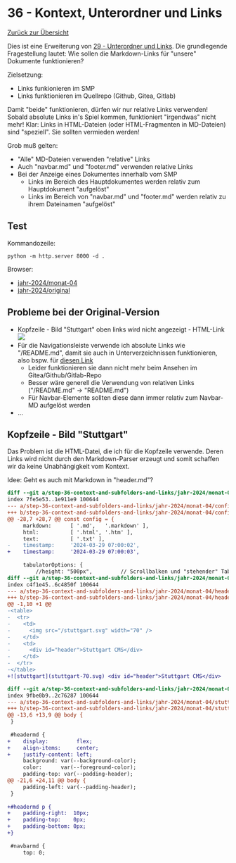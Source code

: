 36 - Kontext, Unterordner und Links
===================================

[Zurück zur Übersicht][MAIN]

Dies ist eine Erweiterung von [29 -  Unterordner und Links](../step-29_subfolders-and-links/README.md).
Die grundlegende Fragestellung lautet: Wie sollen die Markdown-Links für "unsere" Dokumente funktionieren?

Zielsetzung:

- Links funkionieren im SMP
- Links funktionieren im Quellrepo (Github, Gitea, Gitlab)

Damit "beide" funktionieren, dürfen wir nur relative Links verwenden!
Sobald absolute Links in's Spiel kommen, funktioniert "irgendwas" nicht mehr!
Klar: Links in HTML-Dateien (oder HTML-Fragmenten in MD-Dateien) sind "speziell".
Sie sollten vermieden werden!

Grob muß gelten:

- "Alle" MD-Dateien verwenden "relative" Links
- Auch "navbar.md" und "footer.md" verwenden relative Links
- Bei der Anzeige eines Dokumentes innerhalb vom SMP
  - Links im Bereich des Hauptdokumentes werden relativ zum Hauptdokument "aufgelöst"
  - Links im Bereich von "navbar.md" und "footer.md" werden relativ zu ihrem Dateinamen "aufgelöst"

Test
----

Kommandozeile:

```
python -m http.server 8000 -d .
```

Browser:
- [jahr-2024/monat-04](http://localhost:8000/jahr-2024/monat-04)
- [jahr-2024/original](http://localhost:8000/jahr-2024/original)

Probleme bei der Original-Version
---------------------------------

- Kopfzeile - Bild "Stuttgart" oben links wird nicht angezeigt - HTML-Link <img src="/stuttgart.svg">
- Für die Navigationsleiste verwende ich absolute Links wie "/README.md", damit sie auch in Unterverzeichnissen
  funktionieren, also bspw. für [diesen Link](TBD)
  - Leider funktionieren sie dann nicht mehr beim Ansehen im Gitea/Github/Gitlab-Repo
  - Besser wäre generell die Verwendung von relativen Links ("/README.md" -> "README.md")
  - Für Navbar-Elemente sollten diese dann immer relativ zum Navbar-MD aufgelöst werden
- ...

Kopfzeile - Bild "Stuttgart"
----------------------------

Das Problem ist die HTML-Datei, die ich für die Kopfzeile verwende.
Deren Links wird nicht durch den Markdown-Parser erzeugt und
somit schaffen wir da keine Unabhängigkeit vom Kontext.

Idee: Geht es auch mit Markdown in "header.md"?

```diff
diff --git a/step-36-context-and-subfolders-and-links/jahr-2024/monat-04/config.js b/step-36-context-and-subfolders-and-links/jahr-2024/monat-04/config.js
index 7fe5e53..1e911e9 100644
--- a/step-36-context-and-subfolders-and-links/jahr-2024/monat-04/config.js
+++ b/step-36-context-and-subfolders-and-links/jahr-2024/monat-04/config.js
@@ -28,7 +28,7 @@ const config = {
     markdown:      [ '.md',   '.markdown' ],
     html:          [ '.html', '.htm' ],
     text:          [ '.txt' ],
-    timestamp:     '2024-03-29 07:00:02',
+    timestamp:     '2024-03-29 07:00:03',
 
     tabulatorOptions: {
         //height: "500px",         // Scrollbalken und "stehender" Tabellenkopf
diff --git a/step-36-context-and-subfolders-and-links/jahr-2024/monat-04/header.md b/step-36-context-and-subfolders-and-links/jahr-2024/monat-04/header.md
index c4f1e45..6c4850f 100644
--- a/step-36-context-and-subfolders-and-links/jahr-2024/monat-04/header.md
+++ b/step-36-context-and-subfolders-and-links/jahr-2024/monat-04/header.md
@@ -1,10 +1 @@
-<table>
-  <tr>
-    <td>
-      <img src="/stuttgart.svg" width="70" />
-    </td>
-    <td>
-      <div id="header">Stuttgart CMS</div>
-    </td>
-  </tr>
-</table>
+![stuttgart](stuttgart-70.svg) <div id="header">Stuttgart CMS</div>

diff --git a/step-36-context-and-subfolders-and-links/jahr-2024/monat-04/stuttgart.css b/step-36-context-and-subfolders-and-links/jahr-2024/monat-04/stuttgart.css
index 9fbe0b9..2c76287 100644
--- a/step-36-context-and-subfolders-and-links/jahr-2024/monat-04/stuttgart.css
+++ b/step-36-context-and-subfolders-and-links/jahr-2024/monat-04/stuttgart.css
@@ -13,6 +13,9 @@ body {
 }
 
 #headermd {
+    display:         flex;
+    align-items:     center;
+    justify-content: left;
     background: var(--background-color);
     color:      var(--foreground-color);
     padding-top: var(--padding-header);
@@ -21,6 +24,11 @@ body {
     padding-left: var(--padding-header);
 }
 
+#headermd p {
+    padding-right:  10px;
+    padding-top:    0px;
+    padding-bottom: 0px;
+}
 
 #navbarmd {
     top: 0;
```

[MAIN]:  ../README.md
